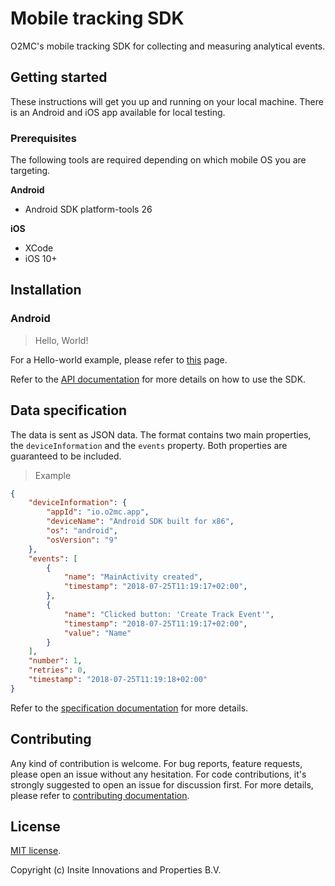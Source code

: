 # Mobile tracking SDK

O2MC's mobile tracking SDK for collecting and measuring analytical events.

## Getting started

These instructions will get you up and running on your local machine. There is an Android and iOS app available for local testing.

### Prerequisites
The following tools are required depending on which mobile OS you are targeting.

**Android**

* Android SDK platform-tools 26

**iOS**

* XCode
* iOS 10+



## Installation

### Android
> Hello, World!

For a Hello-world example, please refer to [this](docs/ANDROID_HELLO_WORLD.md) page.

Refer to the [API documentation](docs/API.md) for more details on how to use the SDK.

## Data specification
The data is sent as JSON data. The format contains two main properties, the `deviceInformation` and the `events` property. Both properties are guaranteed to be included.

> Example
```json
{
    "deviceInformation": {
        "appId": "io.o2mc.app",
        "deviceName": "Android SDK built for x86",
        "os": "android",
        "osVersion": "9"
    },
    "events": [
        {
            "name": "MainActivity created",                                                     
            "timestamp": "2018-07-25T11:19:17+02:00",
        },
        {
            "name": "Clicked button: 'Create Track Event'",                                                     
            "timestamp": "2018-07-25T11:19:17+02:00",
            "value": "Name"
        }
    ],
    "number": 1,
    "retries": 0,
    "timestamp": "2018-07-25T11:19:18+02:00"
}
```

Refer to the [specification documentation](docs/DATA_SPECIFICATION.md) for more details.

## Contributing

Any kind of contribution is welcome.
For bug reports, feature requests, please open an issue without any hesitation.
For code contributions, it's strongly suggested to open an issue for discussion first. For more details, please refer to [contributing documentation](docs/CONTRIBUTING.md).

## License

[MIT license](LICENSE).

Copyright (c) Insite Innovations and Properties B.V.
